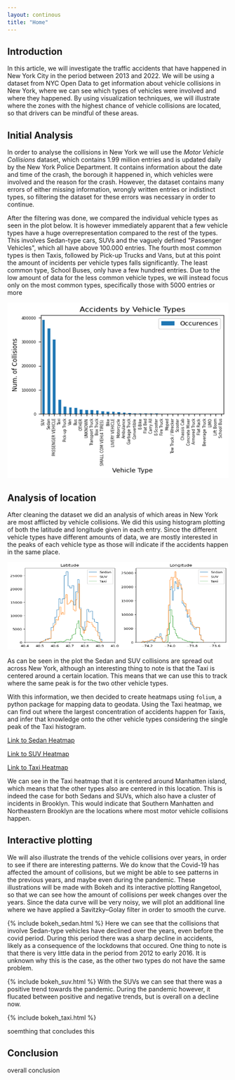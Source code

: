 ```yaml
---
layout: continous
title: "Home"
---
```


<script type="text/javascript" id="MathJax-script" async
  src="https://cdn.jsdelivr.net/npm/mathjax@3/es5/tex-mml-chtml.js">
</script>

## Introduction

In this article, we will investigate the traffic accidents that have happened in New York City in the period between 2013 and 2022. We will be using a dataset from NYC Open Data to get information about vehicle collisions in New York, where we can see which types of vehicles were involved and where they happened. By using visualization techniques, we will illustrate where the zones with the highest chance of vehicle collisions are located, so that drivers can be mindful of these areas.

## Initial Analysis
In order to analyse the collisions in New York we will use the *Motor Vehicle Collisions* dataset, which contains 1.99 million entries and is updated daily by the New York Police Department. It contains information about the date and time of the crash, the borough it happened in, which vehicles were involved and the reason for the crash. However, the dataset contains many errors of either missing information, wrongly written entries or indistinct types, so filtering the dataset for these errors was necessary in order to continue. 

After the filtering was done, we compared the individual vehicle types as seen in the plot below. It is however immediately apparent that a few vehicle types have a huge overrepresentation compared to the rest of the types. This involves Sedan-type cars, SUVs and the vaguely defined "Passenger Vehicles", which all have above 100.000 entries. The fourth most common types is then Taxis, followed by Pick-up Trucks and Vans, but at this point the amount of incidents per vehicle types falls significantly. The least common type, School Buses, only have a few hundred entries. Due to the low amount of data for the less common vehicle types, we will instead focus only on the most common types, specifically those with 5000 entries or more

<img src="/images/BarChart.png"  width="1000" height="400">

## Analysis of location
After cleaning the dataset we did an analysis of which areas in New York are most afflicted by vehicle collisions. We did this using histogram plotting of both the latitude and longitude given in each entry. Since the different vehicle types have different amounts of data, we are mostly interested in the peaks of each vehicle type as those will indicate if the accidents happen in the same place.

<img src="/images/plot_hist.png"  width="1000" height="200">

As can be seen in the plot the Sedan and SUV collisions are spread out across New York, although an interesting thing to note is that the Taxi is centered around a certain location. This means that we can use this to track where the same peak is for the two other vehicle types.

With this information, we then decided to create heatmaps using `folium`, a python package for mapping data to geodata. Using the Taxi heatmap, we can find out where the largest concentration of accidents happen for Taxis, and infer that knowledge onto the other vehicle types considering the single peak of the Taxi histogram.

[Link to Sedan Heatmap](/heatmaps/map_sedan.html)

[Link to SUV Heatmap](/heatmaps/map_suv.html)

[Link to Taxi Heatmap](/heatmaps/map_taxi.html)

We can see in the Taxi heatmap that it is centered around Manhatten island, which means that the other types also are centered in this location. This is indeed the case for both Sedans and SUVs, which also have a cluster of incidents in Brooklyn. This would indicate that Southern Manhatten and Northeastern Brooklyn are the locations where most motor vehicle collisions happen.


## Interactive plotting
We will also illustrate the trends of the vehicle collisions over years, in order to see if there are interesting patterns. We do know that the Covid-19 has affected the amount of collisions, but we might be able to see patterns in the previous years, and maybe even during the pandemic. These illustrations will be made with Bokeh and its interactive plotting Rangetool, so that we can see how the amount of collisions per week changes over the years. Since the data curve will be very noisy, we will plot an additional line where we have applied a Savitzky–Golay filter in order to smooth the curve.

{% include bokeh_sedan.html %}
Here we can see that the collisions that involve Sedan-type vehicles have declined over the years, even before the covid period. During this period there was a sharp decline in accidents, likely as a consequence of the lockdowns that occured. One thing to note is that there is very little data in the period from 2012 to early 2016. It is unknown why this is the case, as the other two types do not have the same problem.

{% include bokeh_suv.html %}
With the SUVs we can see that there was a positive trend towards the pandemic. During the pandemic however, it flucated between positive and negative trends, but is overall on a decline now.

{% include bokeh_taxi.html %}

soemthing that concludes this

## Conclusion
overall conclusion